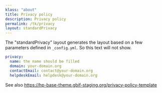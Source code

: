 ```yaml
---
klass: "about"
title: Privacy policy
description: Privacy policy
permalink: /tk/privacy
layout: standardPrivacy
---
```

The "standardPrivacy" layout generates the layout based on a few parameters defined in `_config.yml`. So this text will not show.

```yml
privacy:
  name: the name should be filled
  domain: your-domain.org
  contactEmail: contact@your-domain.org
  helpdeskEmail: helpdesk@your-domain.org
```

See also https://hp-base-theme.gbif-staging.org/privacy-policy-template
